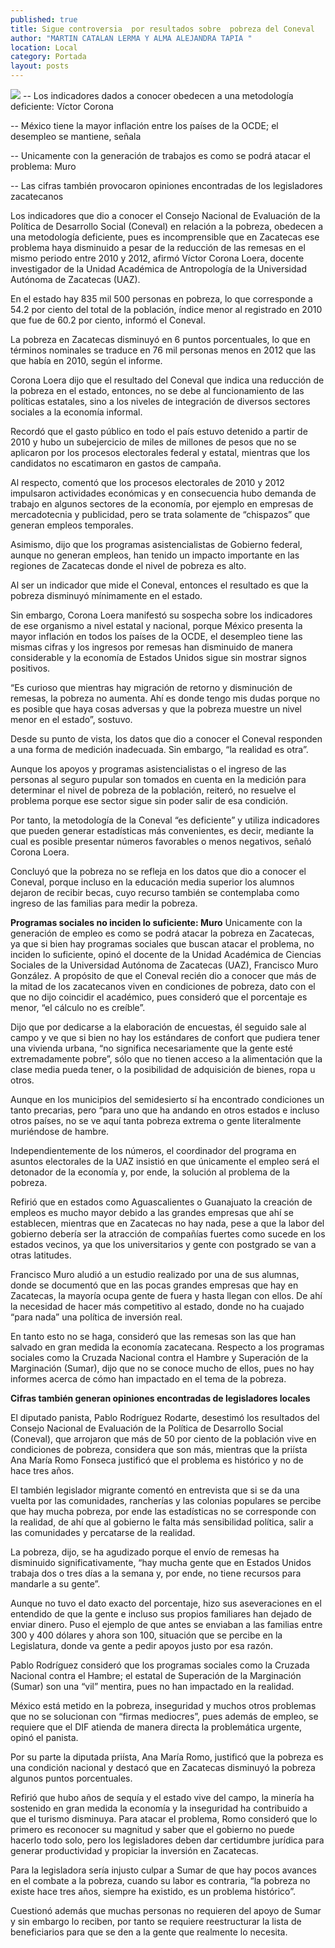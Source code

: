 ```yaml
---
published: true
title: Sigue controversia  por resultados sobre  pobreza del Coneval
author: "MARTIN CATALAN LERMA Y ALMA ALEJANDRA TAPIA "
location: Local
category: Portada
layout: posts
---
```


![](http://i.imgur.com/uzwZrZ6m.jpg)
-- Los indicadores dados a conocer obedecen a una metodología deficiente: Víctor Corona

-- México tiene la mayor inflación entre los países de la OCDE; el desempleo se mantiene, señala

-- Unicamente con la generación de trabajos es como se podrá atacar el problema: Muro

-- Las cifras también provocaron opiniones encontradas de los legisladores zacatecanos

Los indicadores que dio a conocer el Consejo Nacional de Evaluación de la Política de Desarrollo Social (Coneval) en relación a la pobreza, obedecen a una metodología deficiente, pues es incomprensible que en Zacatecas ese problema haya disminuido a pesar de la reducción de las remesas en el mismo periodo entre 2010 y 2012, afirmó Víctor Corona Loera, docente investigador de la Unidad Académica de Antropología de la Universidad Autónoma de Zacatecas (UAZ).

En el estado hay 835 mil 500 personas en pobreza, lo que corresponde a 54.2 por ciento del total de la población, índice menor al registrado en 2010 que fue de 60.2 por ciento, informó el Coneval. 

La pobreza en Zacatecas disminuyó en 6 puntos porcentuales, lo que en términos nominales se traduce en 76 mil personas menos en 2012 que las que había en 2010, según el informe. 

Corona Loera dijo que el resultado del Coneval que indica una reducción de la pobreza en el estado, entonces, no se debe al funcionamiento de las políticas estatales, sino a los niveles de integración de diversos sectores sociales a la economía informal.

Recordó que el gasto público en todo el país estuvo detenido a partir de 2010 y hubo un subejercicio de miles de millones de pesos que no se aplicaron por los procesos electorales federal y estatal, mientras que los candidatos no escatimaron en gastos de campaña.

Al respecto, comentó que los procesos electorales de 2010 y 2012 impulsaron actividades económicas y en consecuencia hubo demanda de trabajo en algunos sectores de la economía, por ejemplo en empresas de mercadotecnia y publicidad, pero se trata solamente de “chispazos” que generan empleos temporales.

Asimismo, dijo que los programas asistencialistas de Gobierno federal, aunque no generan empleos, han tenido un impacto importante en las regiones de Zacatecas donde el nivel de pobreza es alto. 

Al ser un indicador que mide el Coneval, entonces el resultado es que la pobreza disminuyó mínimamente en el estado.

Sin embargo, Corona Loera manifestó su sospecha sobre los indicadores de ese organismo a nivel estatal y nacional, porque México presenta la mayor inflación en todos los países de la OCDE, el desempleo tiene las mismas cifras y los ingresos por remesas han disminuido de manera considerable y la economía de Estados Unidos sigue sin mostrar signos positivos.

“Es curioso que mientras hay migración de retorno y disminución de remesas, la pobreza no aumenta. Ahí es donde tengo mis dudas porque no es posible que haya cosas adversas y que la pobreza muestre un nivel menor en el estado”, sostuvo. 

Desde su punto de vista, los datos que dio a conocer el Coneval responden a una forma de medición inadecuada. Sin embargo, “la realidad es otra”.

Aunque los apoyos y programas asistencialistas o el ingreso de las personas al seguro pupular son tomados en cuenta en la medición para determinar el nivel de pobreza de la población, reiteró, no resuelve el problema porque ese sector sigue sin poder salir de esa condición.

Por tanto, la metodología de la Coneval “es deficiente” y utiliza indicadores que pueden generar estadísticas más convenientes, es decir, mediante la cual es posible presentar números favorables o menos negativos, señaló Corona Loera.

Concluyó que la pobreza no se refleja en los datos que dio a conocer el Coneval, porque incluso en la educación media superior los alumnos dejaron de recibir becas, cuyo recurso también se contemplaba como ingreso de las familias para medir la pobreza.

**Programas sociales no inciden lo suficiente: Muro**
Unicamente con la generación de empleo es como se podrá atacar la pobreza en Zacatecas, ya que si bien hay programas sociales que buscan atacar el problema, no inciden lo suficiente, opinó el docente de la Unidad Académica de Ciencias Sociales de la Universidad Autónoma de Zacatecas (UAZ), Francisco Muro González.
A propósito de que el Coneval recién dio a conocer que más de la mitad de los zacatecanos viven en condiciones de pobreza, dato con el que no dijo coincidir el académico, pues consideró que el porcentaje es menor, “el cálculo no es creíble”. 

Dijo que por dedicarse a la elaboración de encuestas, él seguido sale al campo y ve que si bien no hay los estándares de confort que pudiera tener una vivienda urbana, “no significa necesariamente que la gente esté extremadamente pobre”, sólo que no tienen acceso a la alimentación que la clase media pueda tener, o la posibilidad de adquisición de bienes, ropa u otros. 

Aunque en los municipios del semidesierto sí ha encontrado condiciones un tanto precarias, pero “para uno que ha andando en otros estados e incluso otros países, no se ve aquí tanta pobreza extrema o gente literalmente muriéndose de hambre.

Independientemente de los números, el coordinador del programa en asuntos electorales de la UAZ insistió en que únicamente el empleo será el detonador de la economía y, por ende, la solución al problema de la pobreza. 

Refirió que en estados como Aguascalientes o Guanajuato la creación de empleos es mucho mayor debido a las grandes empresas que ahí se establecen, mientras que en Zacatecas no hay nada, pese a que la labor del gobierno debería ser la atracción de compañías fuertes como sucede en los estados vecinos, ya que los universitarios y gente con postgrado se van a otras latitudes.

Francisco Muro aludió a un estudio realizado por una de sus alumnas, donde se documentó que en las pocas grandes empresas que hay en Zacatecas, la mayoría ocupa gente de fuera y hasta llegan con ellos. De ahí la necesidad de hacer más
competitivo al estado, donde no ha cuajado “para nada” una política de inversión real.   

En tanto esto no se haga, consideró que las remesas son las que han salvado en gran medida la economía zacatecana. 
Respecto a los programas sociales como la Cruzada Nacional contra el Hambre y Superación de la Marginación (Sumar), dijo que no se conoce mucho de ellos, pues no hay informes acerca de cómo han impactado en el tema de la pobreza.

**Cifras también generan opiniones encontradas de legisladores locales**

El diputado panista, Pablo Rodríguez Rodarte, desestimó los resultados del Consejo Nacional de Evaluación de la Política de Desarrollo Social (Coneval), que arrojaron que más de 50 por ciento de la población vive en condiciones de pobreza, considera que son más, mientras que la priísta Ana María Romo Fonseca justificó que el problema es histórico y no de hace tres años.

El también legislador migrante comentó en entrevista que si se da una vuelta por las comunidades, rancherías y las colonias populares se percibe que hay mucha pobreza, por ende las estadísticas no se corresponde con la realidad, de ahí que al gobierno le falta más sensibilidad política, salir a las comunidades y percatarse de la realidad.

La pobreza, dijo, se ha agudizado porque el envío de remesas ha disminuido significativamente, “hay mucha gente que en Estados Unidos trabaja dos o tres días a la semana y, por ende, no tiene recursos para mandarle a su gente”. 

Aunque no tuvo el dato exacto del porcentaje, hizo sus aseveraciones en el entendido de que la gente e incluso sus propios familiares han dejado de enviar dinero. 
Puso el ejemplo de que antes se enviaban a las familias entre 300 y 400 dólares y ahora son 100, situación que se percibe en la Legislatura, donde va gente a pedir apoyos justo por esa razón. 

Pablo Rodríguez consideró que los programas sociales como la Cruzada Nacional contra el Hambre; el estatal de Superación de la Marginación (Sumar) son una “vil” mentira, pues no han impactado en la realidad. 

México está metido en la pobreza, inseguridad y muchos otros problemas que no se solucionan con “firmas mediocres”, pues además de empleo, se requiere que el DIF atienda de manera directa la problemática urgente, opinó el panista. 

Por su parte la diputada priísta, Ana María Romo, justificó que la pobreza es una condición nacional y destacó que en Zacatecas disminuyó la pobreza algunos puntos porcentuales. 

Refirió que hubo años de sequía y el estado vive del campo, la minería ha sostenido en gran medida la economía y la inseguridad ha contribuido a que el turismo disminuya. Para atacar el problema, Romo consideró que lo primero es reconocer su magnitud y saber que el gobierno no puede hacerlo todo solo, pero los legisladores deben dar certidumbre jurídica para generar productividad y propiciar la inversión en Zacatecas.  

Para la legisladora sería injusto culpar a Sumar de que hay pocos avances en el combate a la pobreza, cuando su labor es contraria, “la pobreza no existe hace tres años, siempre ha existido, es un problema histórico”.

Cuestionó además que muchas personas no requieren del apoyo de Sumar y sin embargo lo reciben, por tanto se requiere reestructurar la lista de beneficiarios para que se den a la gente que realmente lo necesita.

